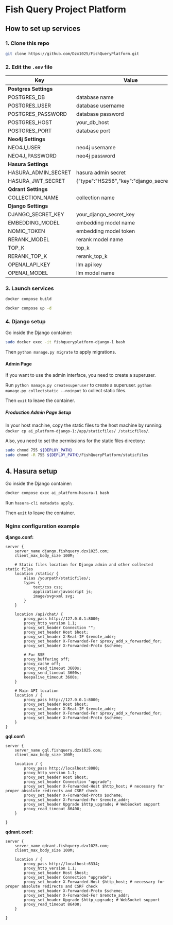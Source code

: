 # Fish Query Project Platform

## How to set up services

### 1. Clone this repo

```bash
git clone https://github.com/Dzx1025/FishQueryPlatform.git
```

### 2. Edit the `.env` file

| Key                   | Value                                      |
|-----------------------|--------------------------------------------|
| **Postgres Settings** |                                            |
| POSTGRES_DB           | database name                              |
| POSTGRES_USER         | database username                          |
| POSTGRES_PASSWORD     | database password                          |
| POSTGRES_HOST         | your_db_host                               |
| POSTGRES_PORT         | database port                              |
| **Neo4j Settings**    |                                            |
| NEO4J_USER            | neo4j username                             |
| NEO4J_PASSWORD        | neo4j password                             |
| **Hasura Settings**   |                                            |
| HASURA_ADMIN_SECRET   | hasura admin secret                        |
| HASURA_JWT_SECRET     | {"type":"HS256","key":"django_secret_key"} |
| **Qdrant Settings**   |                                            |
| COLLECTION_NAME       | collection name                            |
| **Django Settings**   |                                            |
| DJANGO_SECRET_KEY     | your_django_secret_key                     |
| EMBEDDING_MODEL       | embedding model name                       |
| NOMIC_TOKEN           | embedding model token                      |
| RERANK_MODEL          | rerank model name                          |
| TOP_K                 | top_k                                      |
| RERANK_TOP_K          | rerank_top_k                               |
| OPENAI_API_KEY        | llm api key                                |
| OPENAI_MODEL          | llm model name                             |

### 3. Launch services

```bash
docker compose build
```

```bash
docker compose up -d
```

### 4. Django setup

Go inside the Django container:

```bash
sudo docker exec -it fishqueryplatform-django-1 bash
```

Then `python manage.py migrate` to apply migrations.

#### Admin Page

If you want to use the admin interface, you need to create a superuser.

Run `python manage.py createsuperuser` to create a superuser.
`python manage.py collectstatic --noinput` to collect static files.

Then `exit` to leave the container.

##### Production Admin Page Setup

In your host machine, copy the static files to the host machine by running:
`docker cp ai_platform-django-1:/app/staticfiles/ /staticfiles/`.

Also, you need to set the permissions for the static files directory:

```bash
sudo chmod 755 ${DEPLOY_PATH}
sudo chmod -R 755 ${DEPLOY_PATH}/FishQueryPlatform/staticfiles
```

## 4. Hasura setup

Go inside the Django container:

```bash
docker compose exec ai_platform-hasura-1 bash
```

Run `hasura-cli metadata apply`.

Then `exit` to leave the container.

### Nginx configuration example

**django.conf:**

```nginx
server {
    server_name django.fishquery.dzx1025.com;
    client_max_body_size 100M;

    # Static files location for Django admin and other collected static files
    location /static/ {
        alias /yourpath/staticfiles/;
        types {
            text/css css;
            application/javascript js;
            image/svg+xml svg;
        }
    }

    location /api/chat/ {
        proxy_pass http://127.0.0.1:8000;
        proxy_http_version 1.1;
        proxy_set_header Connection "";
        proxy_set_header Host $host;
        proxy_set_header X-Real-IP $remote_addr;
        proxy_set_header X-Forwarded-For $proxy_add_x_forwarded_for;
        proxy_set_header X-Forwarded-Proto $scheme;

        # For SSE
        proxy_buffering off;
        proxy_cache off;
        proxy_read_timeout 3600s;
        proxy_send_timeout 3600s;
        keepalive_timeout 3600s;
    }
    
    # Main API location
    location / {
        proxy_pass http://127.0.0.1:8000;
        proxy_set_header Host $host;
        proxy_set_header X-Real-IP $remote_addr;
        proxy_set_header X-Forwarded-For $proxy_add_x_forwarded_for;
        proxy_set_header X-Forwarded-Proto $scheme;
    }
}
```

**gql.conf:**

```nginx
server {
    server_name gql.fishquery.dzx1025.com;
    client_max_body_size 100M;

    location / {
        proxy_pass http://localhost:8080;
        proxy_http_version 1.1;
        proxy_set_header Host $host;
        proxy_set_header Connection "upgrade";
        proxy_set_header X-Forwarded-Host $http_host; # necessary for proper absolute redirects and CSRF check
        proxy_set_header X-Forwarded-Proto $scheme;
        proxy_set_header X-Forwarded-For $remote_addr;
        proxy_set_header Upgrade $http_upgrade; # WebSocket support
        proxy_read_timeout 86400;
    }

}
```

**qdrant.conf:**

```nginx
server {
    server_name qdrant.fishquery.dzx1025.com;
    client_max_body_size 100M;

    location / {
        proxy_pass http://localhost:6334;
        proxy_http_version 1.1;
        proxy_set_header Host $host;
        proxy_set_header Connection "upgrade";
        proxy_set_header X-Forwarded-Host $http_host; # necessary for proper absolute redirects and CSRF check
        proxy_set_header X-Forwarded-Proto $scheme;
        proxy_set_header X-Forwarded-For $remote_addr;
        proxy_set_header Upgrade $http_upgrade; # WebSocket support
        proxy_read_timeout 86400;
    }

}
```
